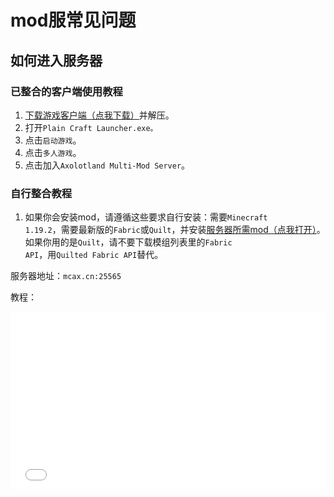 # mod服常见问题
## 如何进入服务器
### 已整合的客户端使用教程
1. [下载游戏客户端（点我下载）](https://cloud.mcax.cn/index.php/s/xJAfgLkS9QJZgkQ/download)并解压。
2. 打开<code>Plain Craft Launcher.exe。</code>
3. 点击<code>启动游戏</code>。
4. 点击<code>多人游戏</code>。
5. 点击加入<code>Axolotland Multi-Mod Server</code>。
### 自行整合教程
1. 如果你会安装mod，请遵循这些要求自行安装：需要<code>Minecraft 1.19.2</code>，需要最新版的<code>Fabric</code>或<code>Quilt</code>，并安装[服务器所需mod（点我打开）](https://cloud.mcax.cn/index.php/s/pC9e79XWj7oW8eo)。如果你用的是<code>Quilt</code>，请不要下载模组列表里的<code>Fabric API</code>，用<code>Quilted Fabric API</code>替代。

服务器地址：<code>mcax.cn:25565</code>

教程：
<iframe src="//player.bilibili.com/player.html?aid=713753309&bvid=BV1cX4y1T7RZ&cid=1187165527&p=1" scrolling="no" border="0" frameborder="no" framespacing="0" allowfullscreen="true" width="100%" style="width:100%;aspect-ratio: 16 / 9;"> </iframe>

